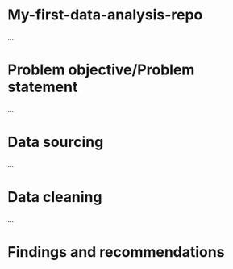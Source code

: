 # My-first-data-analysis-repo
...
# Problem  objective/Problem statement 
...
# Data sourcing 
...
# Data cleaning 
...
# Findings and recommendations 
